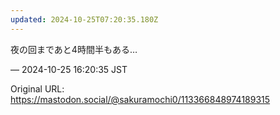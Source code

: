 ```yaml
---
updated: 2024-10-25T07:20:35.180Z
---
```


<p>夜の回まであと4時間半もある…</p>

&mdash; 2024-10-25 16:20:35 JST

Original URL: https://mastodon.social/@sakuramochi0/113366848974189315
